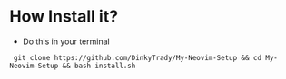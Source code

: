 # How Install it?
- Do this in your terminal 
```git 
 git clone https://github.com/DinkyTrady/My-Neovim-Setup && cd My-Neovim-Setup && bash install.sh
```
